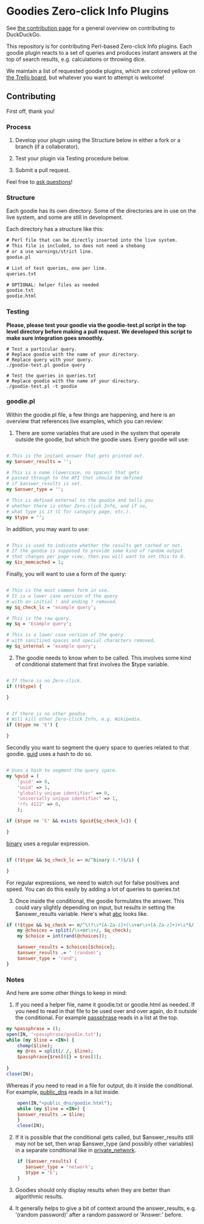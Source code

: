 Goodies Zero-click Info Plugins
=================================

See [the contribution page](https://github.com/duckduckgo/duckduckgo/wiki) for a general overview on contributing to DuckDuckGo.

This repository is for contributing Perl-based Zero-click Info plugins. Each goodie plugin reacts to a set of queries and produces instant answers at the top of search results, e.g. calculations or throwing dice.

We maintain a list of requested goodie plugins, which are colored yellow on [the Trello board](https://trello.com/board/duckduckgo-open-source-plugins/4f08e96d947729b526070890), but whatever you want to attempt is welcome!


Contributing
------------

First off, thank you!


### Process

1) Develop your plugin using the Structure below in either a fork or a branch (if a collaborator).

2) Test your plugin via Testing procedure below.

3) Submit a pull request.

Feel free to [ask questions](http://webchat.freenode.net/?channels=duckduckgo)!



### Structure


Each goodie has its own directory. Some of the directories are in use on the live system, and some are still in development.

Each directory has a structure like this:

```txt
# Perl file that can be directly inserted into the live system.
# This file is included, so does not need a shebang 
# or a use warnings/strict line.
goodie.pl 

# List of test queries, one per line.
queries.txt

# OPTIONAL: helper files as needed
goodie.txt
goodie.html
```

### Testing

**Please, please test your goodie via the goodie-test.pl script in the top level directory before making a pull request. We developed this script to make sure integration goes smoothly.**

```
# Test a particular query.
# Replace goodie with the name of your directory.
# Replace query with your query.
./goodie-test.pl goodie query

# Test the queries in queries.txt
# Replace goodie with the name of your directory.
./goodie-test.pl -t goodie
```


### goodie.pl
Within the goodie.pl file, a few things are happening, and here is an overview that references live examples, which you can review:


1) There are some variables that are used in the system that operate outside the goodie, but which the goodie uses. Every goodie will use:

```perl

# This is the instant answer that gets printed out.
my $answer_results = '';

# This is a name (lowercase, no spaces) that gets 
# passed through to the API that should be defined 
# if $answer_results is set.
my $answer_type = '';

# This is defined external to the goodie and tells you 
# whether there is other Zero-click Info, and if so, 
# what type is it (C for category page, etc.).
my $type = '';
```

In addition, you may want to use:

```perl

# This is used to indicate whether the results get cached or not. 
# If the goodie is supposed to provide some kind of random output 
# that changes per page view, then you will want to set this to 0.
my $is_memcached = 1;

```

Finally, you will want to use a form of the query:

```perl

# This is the most common form in use. 
# It is a lower case version of the query 
# with an initial ! and ending ? removed.
my $q_check_lc = 'example query';

# This is the raw query.
my $q = 'Example query';

# This is a lower case version of the query 
# with sanitized spaces and special characters removed.
my $q_internal = 'example query';
```


2) The goodie needs to know when to be called. This involves some kind of conditional statement that first involves the $type variable.

```perl

# If there is no Zero-click.
if (!$type) {

}


# If there is no other goodie. 
# Will kill other Zero-click Info, e.g. Wikipedia. 
if ($type ne 'E') {

}

```

Secondly you want to segment the query space to queries related to that goodie. [guid](https://github.com/duckduckgo/zeroclickinfo-goodies/blob/master/guid/goodie.pl) uses a hash to do so.

```perl

# Uses a hash to segment the query space.
my %guid = (
    'guid' => 0,
    'uuid' => 1,
    'globally unique identifier' => 0,
    'universally unique identifier' => 1,
    'rfc 4122' => 0,
    );

if ($type ne 'E' && exists $guid{$q_check_lc}) {

}
```

[binary](https://github.com/duckduckgo/zeroclickinfo-goodies/blob/master/binary/goodie.pl) uses a regular expression.

```perl

if (!$type && $q_check_lc =~ m/^binary (.*)$/i) {

}
```

For regular expressions, we need to watch out for false positives and speed. You can do this easily by adding a lot of queries to queries.txt


3) Once inside the conditional, the goodie formulates the answer. This could vary slightly depending on input, but results in setting the $answer_results variable. Here's what [abc](https://github.com/duckduckgo/zeroclickinfo-goodies/blob/master/abc/goodie.pl) looks like.

```perl
if (!$type && $q_check =~ m/^\!?\s*[A-Za-z]+(\s+or\s+[A-Za-z]+)+\s*$/ ) {
    my @choices = split(/\s+or\s+/, $q_check);
    my $choice = int(rand(@choices));

    $answer_results = $choices[$choice];
    $answer_results .= ' (random)';
    $answer_type = 'rand';
}
```


### Notes

And here are some other things to keep in mind:

1) If you need a helper file, name it goodie.txt or goodie.html as needed. If you need to read in that file to be used over and over again, do it outside the conditional. For example [passphrase](https://github.com/duckduckgo/zeroclickinfo-goodies/blob/master/passphrase/goodie.pl) reads in a list at the top.

```perl
my %passphrase = ();
open(IN, '<passphrase/goodie.txt');
while (my $line = <IN>) {
    chomp($line);
    my @res = split(/ /, $line);
    $passphrase{$res[0]} = $res[1];
    
}
close(IN);
```

Whereas if you need to read in a file for output, do it inside the conditional. For example, [public_dns](https://github.com/duckduckgo/zeroclickinfo-goodies/blob/master/public_dns/goodie.pl) reads in a list inside.

```perl
    open(IN,"<public_dns/goodie.html");
    while (my $line = <IN>) {
    $answer_results .= $line;
    }
    close(IN);
```


2) If it is possible that the conditional gets called, but $answer_results still may not be set, then wrap $answer_type (and possibly other variables) in a separate conditional like in [private_network](https://github.com/duckduckgo/zeroclickinfo-goodies/blob/master/private_network/goodie.pl).

```perl
    if ($answer_results) {
       $answer_type = 'network';
       $type = 'E';
    }
```

3) Goodies should only display results when they are better than algorithmic results.

4) It generally helps to give a bit of context around the answer_results, e.g. '(random password)' after a random password or 'Answer:' before.


